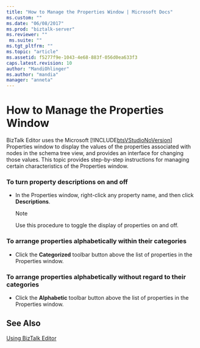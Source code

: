 ```yaml
---
title: "How to Manage the Properties Window | Microsoft Docs"
ms.custom: ""
ms.date: "06/08/2017"
ms.prod: "biztalk-server"
ms.reviewer: ""
 ms.suite: ""
ms.tgt_pltfrm: ""
ms.topic: "article"
ms.assetid: f5277f9e-1043-4e68-883f-056d0ea633f3
caps.latest.revision: 10
author: "MandiOhlinger"
ms.author: "mandia"
manager: "anneta"
---
```

# How to Manage the Properties Window
BizTalk Editor uses the Microsoft [!INCLUDE[btsVStudioNoVersion](../includes/btsvstudionoversion-md.md)] Properties window to display the values of the properties associated with nodes in the schema tree view, and provides an interface for changing those values. This topic provides step-by-step instructions for managing certain characteristics of the Properties window.  
  
### To turn property descriptions on and off  
  
-   In the Properties window, right-click any property name, and then click **Descriptions**.  
  
    > [!NOTE]
    >  Use this procedure to toggle the display of properties on and off.  
  
### To arrange properties alphabetically within their categories  
  
-   Click the **Categorized** toolbar button above the list of properties in the Properties window.  
  
### To arrange properties alphabetically without regard to their categories  
  
-   Click the **Alphabetic** toolbar button above the list of properties in the Properties window.  
  
## See Also  
 [Using BizTalk Editor](../core/using-biztalk-editor.md)